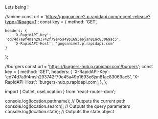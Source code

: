 Lets being !


//anime
const url = 'https://gogoanime2.p.rapidapi.com/recent-release?type=1&page=1';
const key = {
	method: 'GET',

	headers: {
		'X-RapidAPI-Key': 'cd74d7a9f4msh293742f79e45a49p1693e6jsn81ac83069ac5',
		'X-RapidAPI-Host': 'gogoanime2.p.rapidapi.com'
	}
};



//burgers
const url = 'https://burgers-hub.p.rapidapi.com/burgers';
const key = {
  method: 'GET',
  headers: {
    'X-RapidAPI-Key': 'cd74d7a9f4msh293742f79e45a49p1693e6jsn81ac83069ac5',
    'X-RapidAPI-Host': 'burgers-hub.p.rapidapi.com',
  },
};

 

import { Outlet, useLocation } from 'react-router-dom';

console.log(location.pathname); // Outputs the current path
console.log(location.search);   // Outputs the query parameters
console.log(location.state);    // Outputs the state object
